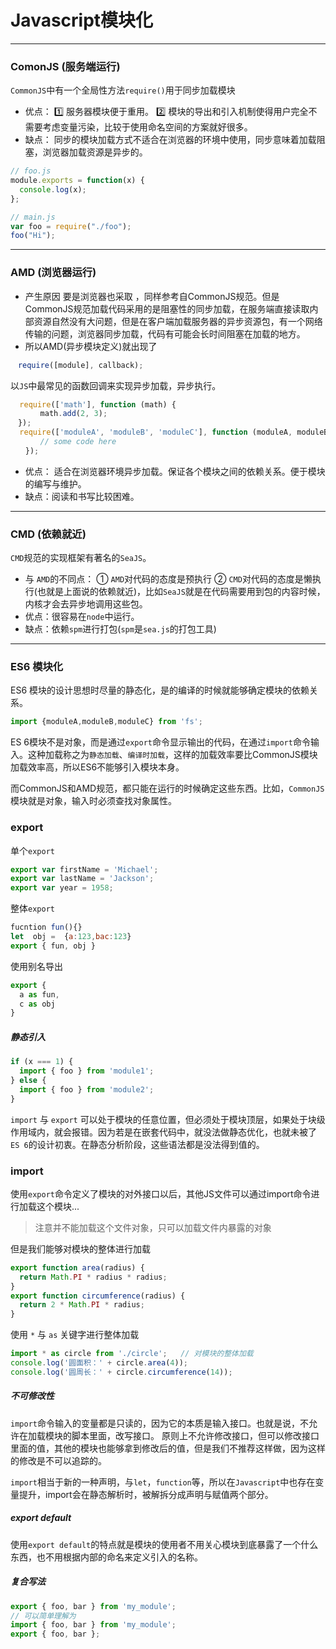 # Javascript模块化
___
### ComonJS (服务端运行)
`CommonJS`中有一个全局性方法`require()`用于同步加载模块
* 优点：
1️⃣ 服务器模块便于重用。
2️⃣ 模块的导出和引入机制使得用户完全不需要考虑变量污染，比较于使用命名空间的方案就好很多。
* 缺点： 同步的模块加载方式不适合在浏览器的环境中使用，同步意味着加载阻塞，浏览器加载资源是异步的。
```js
// foo.js
module.exports = function(x) {
  console.log(x);
};

// main.js
var foo = require("./foo");
foo("Hi");
```
___
### AMD (浏览器运行)
* 产生原因
要是浏览器也采取 ，同样参考自CommonJS规范。但是CommonJS规范加载代码采用的是阻塞性的同步加载，在服务端直接读取内部资源自然没有大问题，但是在客户端加载服务器的异步资源包，有一个网络传输的问题，浏览器同步加载，代码有可能会长时间阻塞在加载的地方。
* 所以AMD(异步模块定义)就出现了
```js
　require([module], callback);
```
以`JS`中最常见的函数回调来实现异步加载，异步执行。
```js
  require(['math'], function (math) {
　　　　math.add(2, 3);
　});
  require(['moduleA', 'moduleB', 'moduleC'], function (moduleA, moduleB, moduleC){
　　　　// some code here
　　});
```
* 优点： 适合在浏览器环境异步加载。保证各个模块之间的依赖关系。便于模块的编写与维护。
* 缺点：阅读和书写比较困难。
___
### CMD  (依赖就近)
`CMD`规范的实现框架有著名的`SeaJS`。
* 与 `AMD`的不同点：
   ① `AMD`对代码的态度是预执行
   ② `CMD`对代码的态度是懒执行(也就是上面说的依赖就近)，比如`SeaJS`就是在代码需要用到包的内容时候，内核才会去异步地调用这些包。
* 优点：很容易在`node`中运行。
* 缺点：依赖`spm`进行打包(`spm`是`sea.js`的打包工具)

___

### ES6 模块化
ES6 模块的设计思想时尽量的静态化，是的编译的时候就能够确定模块的依赖关系。
```js
import {moduleA,moduleB,moduleC} from 'fs';
```
ES 6模块不是对象，而是通过`export`命令显示输出的代码，在通过`import`命令输入。这种加载称之为`静态加载`、`编译时加载`，这样的加载效率要比CommonJS模块加载效率高，所以ES6不能够引入模块本身。

而CommonJS和AMD规范，都只能在运行的时候确定这些东西。比如，`CommonJS`模块就是对象，输入时必须查找对象属性。

### export
单个`export`
```js
export var firstName = 'Michael';
export var lastName = 'Jackson';
export var year = 1958;
```
整体`export`
```js
fucntion fun(){}
let  obj =  {a:123,bac:123}
export { fun, obj }
```
使用别名导出
```js
export {
  a as fun,
  c as obj
}
```
##### 静态引入
```js
if (x === 1) {
  import { foo } from 'module1';
} else {
  import { foo } from 'module2';
}
```
`import` 与 `export` 可以处于模块的任意位置，但必须处于模块顶层，如果处于块级作用域内，就会报错。因为若是在嵌套代码中，就没法做静态优化，也就未被了`ES 6`的设计初衷。在静态分析阶段，这些语法都是没法得到值的。

### import
使用`export`命令定义了模块的对外接口以后，其他JS文件可以通过import命令进行加载这个模块...
> 注意并不能加载这个文件对象，只可以加载文件内暴露的对象

但是我们能够对模块的整体进行加载
```js
export function area(radius) {
  return Math.PI * radius * radius;
}
export function circumference(radius) {
  return 2 * Math.PI * radius;
}
```
使用 `*` 与 `as` 关键字进行整体加载
```js
import * as circle from './circle';   // 对模块的整体加载
console.log('圆面积：' + circle.area(4));
console.log('圆周长：' + circle.circumference(14));
```
##### 不可修改性
`import`命令输入的变量都是只读的，因为它的本质是输入接口。也就是说，不允许在加载模块的脚本里面，改写接口。
原则上不允许修改接口，但可以修改接口里面的值，其他的模块也能够拿到修改后的值，但是我们不推荐这样做，因为这样的修改是不可以追踪的。

`import`相当于新的一种声明，与`let`，`function`等，所以在`Javascript`中也存在变量提升，import会在静态解析时，被解拆分成声明与赋值两个部分。

##### export default
使用`export default`的特点就是模块的使用者不用关心模块到底暴露了一个什么东西，也不用根据内部的命名来定义引入的名称。

##### 复合写法
```js
export { foo, bar } from 'my_module';
// 可以简单理解为
import { foo, bar } from 'my_module';
export { foo, bar };
```

